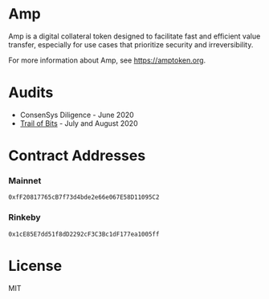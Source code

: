 # Amp

Amp is a digital collateral token designed to facilitate fast and efficient value transfer, especially for use cases that prioritize security and irreversibility.

For more information about Amp, see https://amptoken.org.

# Audits

- ConsenSys Diligence - June 2020
- [Trail of Bits](https://github.com/trailofbits/publications/blob/master/reviews/amp.pdf) - July and August 2020

# Contract Addresses

### Mainnet

`0xfF20817765cB7f73d4bde2e66e067E58D11095C2`

### Rinkeby

`0x1cE85E7dd51f8dD2292cF3C3Bc1dF177ea1005ff`

# License

MIT
